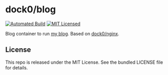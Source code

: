 dock0/blog
=======

[![Automated Build](http://img.shields.io/badge/automated-build-green.svg)](https://hub.docker.com/r/dock0/blog/)
[![MIT Licensed](http://img.shields.io/badge/license-MIT-green.svg)](https://tldrlegal.com/license/mit-license)

Blog container to run [my blog](https://github.com/akerl/blog). Based on [dock0/nginx](https://github.com/dock0/nginx).

## License

This repo is released under the MIT License. See the bundled LICENSE file for details.

